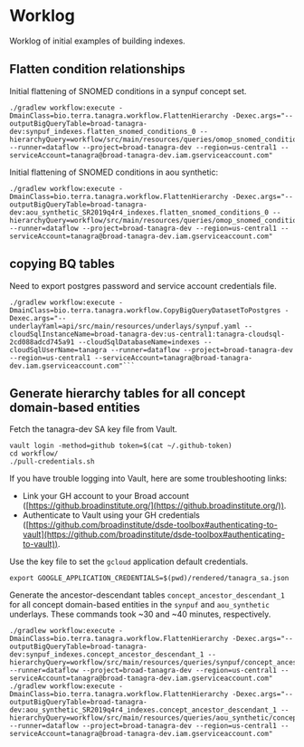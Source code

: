 # Worklog
Worklog of initial examples of building indexes.

## Flatten condition relationships
Initial flattening of SNOMED conditions in a synpuf concept set.

```
./gradlew workflow:execute -DmainClass=bio.terra.tanagra.workflow.FlattenHierarchy -Dexec.args="--outputBigQueryTable=broad-tanagra-dev:synpuf_indexes.flatten_snomed_conditions_0 --hierarchyQuery=workflow/src/main/resources/queries/omop_snomed_condition_relations.sql --runner=dataflow --project=broad-tanagra-dev --region=us-central1 --serviceAccount=tanagra@broad-tanagra-dev.iam.gserviceaccount.com"
```

Initial flattening of SNOMED conditions in aou synthetic:

```
./gradlew workflow:execute -DmainClass=bio.terra.tanagra.workflow.FlattenHierarchy -Dexec.args="--outputBigQueryTable=broad-tanagra-dev:aou_synthetic_SR2019q4r4_indexes.flatten_snomed_conditions_0 --hierarchyQuery=workflow/src/main/resources/queries/omop_snomed_condition_relations.sql --runner=dataflow --project=broad-tanagra-dev --region=us-central1 --serviceAccount=tanagra@broad-tanagra-dev.iam.gserviceaccount.com"
```

## copying BQ tables
Need to export postgres password and service account credentials file.
```
./gradlew workflow:execute -DmainClass=bio.terra.tanagra.workflow.CopyBigQueryDatasetToPostgres -Dexec.args="--underlayYaml=api/src/main/resources/underlays/synpuf.yaml --cloudSqlInstanceName=broad-tanagra-dev:us-central1:tanagra-cloudsql-2cd088adcd745a91 --cloudSqlDatabaseName=indexes --cloudSqlUserName=tanagra --runner=dataflow --project=broad-tanagra-dev --region=us-central1 --serviceAccount=tanagra@broad-tanagra-dev.iam.gserviceaccount.com"```
```

## Generate hierarchy tables for all concept domain-based entities
Fetch the tanagra-dev SA key file from Vault.
```
vault login -method=github token=$(cat ~/.github-token)
cd workflow/
./pull-credentials.sh
```
If you have trouble logging into Vault, here are some troubleshooting links:
- Link your GH account to your Broad account ([https://github.broadinstitute.org/](https://github.broadinstitute.org/)).
- Authenticate to Vault using your GH credentials ([https://github.com/broadinstitute/dsde-toolbox#authenticating-to-vault](https://github.com/broadinstitute/dsde-toolbox#authenticating-to-vault)).

Use the key file to set the `gcloud` application default credentials.
```
export GOOGLE_APPLICATION_CREDENTIALS=$(pwd)/rendered/tanagra_sa.json
```

Generate the ancestor-descendant tables `concept_ancestor_descendant_1` for all concept domain-based entities in the `synpuf` and `aou_synthetic` underlays.
These commands took ~30 and ~40 minutes, respectively.
```
./gradlew workflow:execute -DmainClass=bio.terra.tanagra.workflow.FlattenHierarchy -Dexec.args="--outputBigQueryTable=broad-tanagra-dev:synpuf_indexes.concept_ancestor_descendant_1 --hierarchyQuery=workflow/src/main/resources/queries/synpuf/concept_ancestor_descendant_1.sql --runner=dataflow --project=broad-tanagra-dev --region=us-central1 --serviceAccount=tanagra@broad-tanagra-dev.iam.gserviceaccount.com"
./gradlew workflow:execute -DmainClass=bio.terra.tanagra.workflow.FlattenHierarchy -Dexec.args="--outputBigQueryTable=broad-tanagra-dev:aou_synthetic_SR2019q4r4_indexes.concept_ancestor_descendant_1 --hierarchyQuery=workflow/src/main/resources/queries/aou_synthetic/concept_ancestor_descendant_1.sql --runner=dataflow --project=broad-tanagra-dev --region=us-central1 --serviceAccount=tanagra@broad-tanagra-dev.iam.gserviceaccount.com"
```
